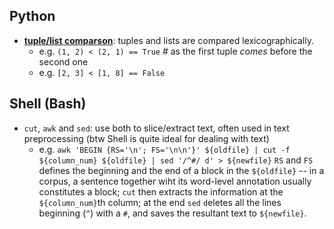 <h2>Python</h2>

- [**tuple/list comparson**](https://docs.python.org/3/reference/expressions.html#value-comparisons): tuples and lists are compared lexicographically.
  - e.g. `(1, 2) < (2, 1) == True` # as the first tuple _comes_ before the second one
  - e.g. `[2, 3] < [1, 8] == False`
  

<h2>Shell (Bash)</h2>

- `cut`, `awk` and `sed`: use both to slice/extract text, often used in text preprocessing (btw Shell is quite ideal for dealing with text)
  - e.g. `awk 'BEGIN {RS='\n'; FS='\n\n'}' ${oldfile} | cut -f ${column_num} ${oldfile} | sed '/^#/ d' > ${newfile}`    `RS` and `FS` defines the beginning and the end of a block in the `${oldfile}` -- in a corpus, a sentence together wiht its word-level annotation usually constitutes a block; `cut` then extracts the information at the `${column_num}`th column; at the end `sed` `d`eletes all the lines beginning (`^`) with a `#`, and saves the resultant text to `${newfile}`.
  
